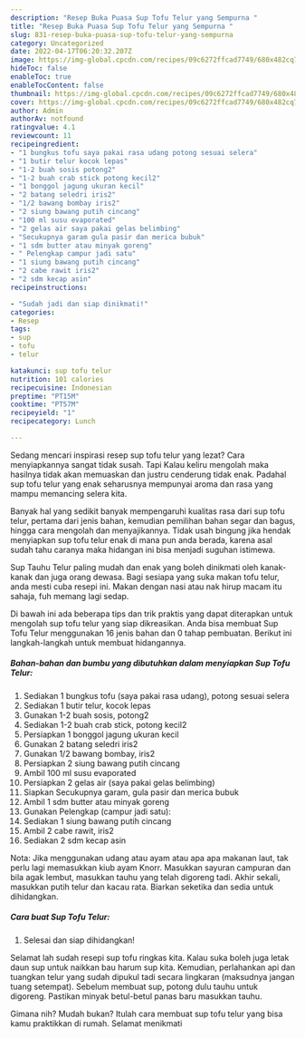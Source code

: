 ```yaml
---
description: "Resep Buka Puasa Sup Tofu Telur yang Sempurna "
title: "Resep Buka Puasa Sup Tofu Telur yang Sempurna "
slug: 831-resep-buka-puasa-sup-tofu-telur-yang-sempurna
category: Uncategorized
date: 2022-04-17T06:20:32.207Z
image: https://img-global.cpcdn.com/recipes/09c6272ffcad7749/680x482cq70/sup-tofu-telur-foto-resep-utama.jpg
hideToc: false
enableToc: true
enableTocContent: false
thumbnail: https://img-global.cpcdn.com/recipes/09c6272ffcad7749/680x482cq70/sup-tofu-telur-foto-resep-utama.jpg
cover: https://img-global.cpcdn.com/recipes/09c6272ffcad7749/680x482cq70/sup-tofu-telur-foto-resep-utama.jpg
author: Admin
authorAv: notfound
ratingvalue: 4.1
reviewcount: 11
recipeingredient:
- "1 bungkus tofu saya pakai rasa udang potong sesuai selera"
- "1 butir telur kocok lepas"
- "1-2 buah sosis potong2"
- "1-2 buah crab stick potong kecil2"
- "1 bonggol jagung ukuran kecil"
- "2 batang seledri iris2"
- "1/2 bawang bombay iris2"
- "2 siung bawang putih cincang"
- "100 ml susu evaporated"
- "2 gelas air saya pakai gelas belimbing"
- "Secukupnya garam gula pasir dan merica bubuk"
- "1 sdm butter atau minyak goreng"
- " Pelengkap campur jadi satu"
- "1 siung bawang putih cincang"
- "2 cabe rawit iris2"
- "2 sdm kecap asin"
recipeinstructions:

- "Sudah jadi dan siap dinikmati!"
categories:
- Resep
tags:
- sup
- tofu
- telur

katakunci: sup tofu telur 
nutrition: 101 calories
recipecuisine: Indonesian
preptime: "PT15M"
cooktime: "PT57M"
recipeyield: "1"
recipecategory: Lunch

---
```



Sedang mencari inspirasi resep sup tofu telur yang lezat? Cara menyiapkannya sangat tidak susah. Tapi Kalau keliru mengolah maka hasilnya tidak akan memuaskan dan justru cenderung tidak enak. Padahal sup tofu telur yang enak seharusnya mempunyai aroma dan rasa yang mampu memancing selera kita.


Banyak hal yang sedikit banyak mempengaruhi kualitas rasa dari sup tofu telur, pertama dari jenis bahan, kemudian pemilihan bahan segar dan bagus, hingga cara mengolah dan menyajikannya. Tidak usah bingung jika hendak menyiapkan sup tofu telur enak di mana pun anda berada, karena asal sudah tahu caranya maka hidangan ini bisa menjadi suguhan istimewa.

Sup Tauhu Telur paling mudah dan enak yang boleh dinikmati oleh kanak-kanak dan juga orang dewasa. Bagi sesiapa yang suka makan tofu telur, anda mesti cuba resepi ini. Makan dengan nasi atau nak hirup macam itu sahaja, fuh memang lagi sedap.


Di bawah ini ada beberapa tips dan trik praktis yang dapat diterapkan untuk mengolah sup tofu telur yang siap dikreasikan. Anda bisa membuat Sup Tofu Telur menggunakan 16 jenis bahan dan 0 tahap pembuatan. Berikut ini langkah-langkah untuk membuat hidangannya.

<!--inarticleads1-->

##### Bahan-bahan dan bumbu yang dibutuhkan dalam menyiapkan Sup Tofu Telur:

1. Sediakan 1 bungkus tofu (saya pakai rasa udang), potong sesuai selera
1. Sediakan 1 butir telur, kocok lepas
1. Gunakan 1-2 buah sosis, potong2
1. Sediakan 1-2 buah crab stick, potong kecil2
1. Persiapkan 1 bonggol jagung ukuran kecil
1. Gunakan 2 batang seledri iris2
1. Gunakan 1/2 bawang bombay, iris2
1. Persiapkan 2 siung bawang putih cincang
1. Ambil 100 ml susu evaporated
1. Persiapkan 2 gelas air (saya pakai gelas belimbing)
1. Siapkan Secukupnya garam, gula pasir dan merica bubuk
1. Ambil 1 sdm butter atau minyak goreng
1. Gunakan  Pelengkap (campur jadi satu):
1. Sediakan 1 siung bawang putih cincang
1. Ambil 2 cabe rawit, iris2
1. Sediakan 2 sdm kecap asin


Nota: Jika menggunakan udang atau ayam atau apa apa makanan laut, tak perlu lagi memasukkan kiub ayam Knorr. Masukkan sayuran campuran dan bila agak lembut, masukkan tauhu yang telah digoreng tadi. Akhir sekali, masukkan putih telur dan kacau rata. Biarkan seketika dan sedia untuk dihidangkan. 

<!--inarticleads2-->

##### Cara buat Sup Tofu Telur:


1. Selesai dan siap dihidangkan!

Selamat lah sudah resepi sup tofu ringkas kita. Kalau suka boleh juga letak daun sup untuk naikkan bau harum sup kita. Kemudian, perlahankan api dan tuangkan telur yang sudah dipukul tadi secara lingkaran (maksudnya jangan tuang setempat). Sebelum membuat sup, potong dulu tauhu untuk digoreng. Pastikan minyak betul-betul panas baru masukkan tauhu. 

Gimana nih? Mudah bukan? Itulah cara membuat sup tofu telur yang bisa kamu praktikkan di rumah. Selamat menikmati
